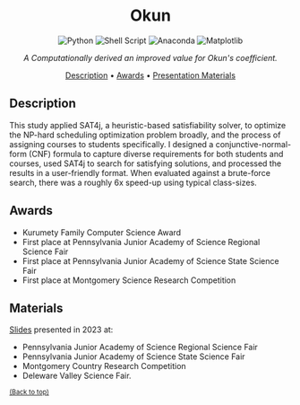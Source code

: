 <div align="center">

# Okun

![Python](https://img.shields.io/badge/python-3670A0?style=for-the-badge&logo=python&logoColor=ffdd54)
![Shell Script](https://img.shields.io/badge/shell_script-%23121011.svg?style=for-the-badge&logo=gnu-bash&logoColor=white)
![Anaconda](https://img.shields.io/badge/Anaconda-%2344A833.svg?style=for-the-badge&logo=anaconda&logoColor=white)
![Matplotlib](https://img.shields.io/badge/Matplotlib-%23ffffff.svg?style=for-the-badge&logo=Matplotlib&logoColor=black)

<i>A Computationally derived an improved value for Okun's coefficient.</i>

[Description](#description) •
[Awards](#awards) •
[Presentation Materials](#materials)

</div>

## Description

This study applied SAT4j, a heuristic-based satisfiability solver, to optimize the NP-hard
scheduling optimization problem broadly, and the process of assigning courses to students
specifically. I designed a conjunctive-normal-form (CNF) formula to capture diverse requirements
for both students and courses, used SAT4j to search for satisfying
solutions, and processed the results in a user-friendly format. When evaluated against a brute-force search, there was a roughly 6x speed-up using
typical class-sizes.

## Awards 
- Kurumety Family Computer Science Award
- First place at Pennsylvania Junior Academy of Science Regional Science Fair
- First place at Pennsylvania Junior Academy of Science State Science Fair
- First place at Montgomery Science Research Competition

## Materials
[Slides](presentation.pdf) presented in 2023 at:
- Pennsylvania Junior Academy of Science Regional Science Fair
- Pennsylvania Junior Academy of Science State Science Fair
- Montgomery Country Research Competition
- Deleware Valley Science Fair.
  
<sup>[(Back to top)](#Okun)</sup>
